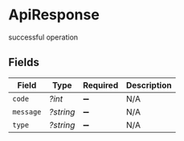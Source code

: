 # ApiResponse

successful operation


## Fields

| Field              | Type               | Required           | Description        |
| ------------------ | ------------------ | ------------------ | ------------------ |
| `code`             | *?int*             | :heavy_minus_sign: | N/A                |
| `message`          | *?string*          | :heavy_minus_sign: | N/A                |
| `type`             | *?string*          | :heavy_minus_sign: | N/A                |